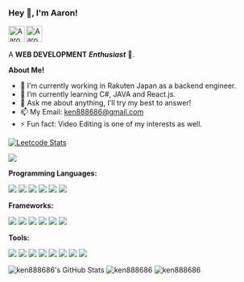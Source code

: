 <!--
**ken888686/ken888686** is a ✨ _special_ ✨ repository because its `README.md` (this file) appears on your GitHub profile.

Here are some ideas to get you started:

- 🔭 I’m currently working on ...
- 🌱 I’m currently learning ...
- 👯 I’m looking to collaborate on ...
- 🤔 I’m looking for help with ...
- 💬 Ask me about ...
- 📫 How to reach me: ...
- 😄 Pronouns: ...
- ⚡ Fun fact: ...
-->

<h3 title="hehehe"> Hey 👋, I'm Aaron!</h3>

<a href="https://www.linkedin.com/in/yungchuntu">
  <img align="left" alt="Aaron's LinkedIn" width="32" src="https://cdn.jsdelivr.net/npm/simple-icons/icons/linkedin.svg" />
</a>
<a href="https://www.instagram.com/aarontu.8293/">
  <img align="left" alt="Aaron's Instagram" width="32" src="https://cdn.jsdelivr.net/npm/simple-icons/icons/instagram.svg" />
</a>

<br />
<br />

A **WEB DEVELOPMENT** **_Enthusiast_** 🚀.


**About Me!**

- 🔭 I'm currently working in Rakuten Japan as a backend engineer.
- 🌱 I’m currently learning C#, JAVA and React.js.
- 💬 Ask me about anything, I'll try my best to answer!
- 📫 My Email: [ken888686@gmail.com](mailto:ken888686@gmail.com)
- ⚡ Fun fact: Video Editing is one of my interests as well.

[![Leetcode Stats](https://leetcard.jacoblin.cool/ken888686?ext=heatmap)](https://leetcode.com/ken888686)

![](https://komarev.com/ghpvc/?username=ken888686&style=flat)

**Programming Languages:**
<p>
  <img src="https://img.shields.io/badge/C%23-00417B?style=flat&logo=csharp&logoColor=white"/>
  <img src="https://img.shields.io/badge/Java-ED8B00?style=flat&logo=openjdk&logoColor=white"/>
  <img src="https://img.shields.io/badge/MSSQL-B73837?style=flat&logo=microsoftsqlserver&logoColor=white"/>
  <img src="https://img.shields.io/badge/HTML5-E34F26?style=flat&logo=html5&logoColor=white"/>
  <img src="https://img.shields.io/badge/CSS3-1572B6?style=flat&logo=css3"/>
  <img src="https://img.shields.io/badge/JavaScript-EAD41C?style=flat&logo=javascript&logoColor=white"/>
</p>

**Frameworks:**
<p>
  <img src="https://img.shields.io/badge/ASP.NET-196FB1?style=flat&logo=dotnet&color=blueviolet&logoColor=white"/>
  <img src="https://img.shields.io/badge/Spring-6DB33F?style=flat&logo=spring&logoColor=white"/>
  <img src="https://img.shields.io/badge/Spring_Security-6DB33F?style=flat&logo=Spring-Security&logoColor=white"/>
  <img src="https://img.shields.io/badge/Bootstrap-563D7C?style=flat&logo=bootstrap&logoColor=white"/>
  <img src="https://img.shields.io/badge/Nodejs-black?style=flat&logo=Node.js"/>
  <img src="https://img.shields.io/badge/React.js-5CCFEE?style=flat&logo=react&logoColor=white"/>
</p>

**Tools:**
<p>
  <img src="https://img.shields.io/badge/Visual%20Studio%20Code-23A9F2?style=flat&logo=Visual%20Studio%20Code&logoColor=white"/>
  <img src="https://img.shields.io/badge/IntelliJ_IDEA-000000.svg?style=flat&logo=intellij-idea&logoColor=white"/>
  <img src="https://img.shields.io/badge/NPM-CB3837?style=flat&logo=NPM&logoColor=white"/>
  <img src="https://img.shields.io/badge/Git-black?style=flat&logo=git"/>
  <img src="https://img.shields.io/badge/GitHub-black?style=flat&logo=github"/>
  <img src="https://img.shields.io/badge/Jira-0052CC?style=flat&logo=Jira&logoColor=white"/>
  <img src="https://img.shields.io/badge/TeamCity-000000?style=flat&logo=TeamCity&logoColor=white"/>
  <img src="https://img.shields.io/badge/iTerm2-000000?style=flat&logo=iterm2&logoColor=white"/>
</p>

<img src="https://github-readme-stats.vercel.app/api?username=ken888686&show_icons=true&count_private=true&theme=dracula&icon_color=fad000" alt="ken888686's GitHub Stats">
<img src="https://github-readme-streak-stats.herokuapp.com/?user=ken888686&count_private=true&theme=dracula" alt="ken888686" />
<img src="https://github-readme-stats.vercel.app/api/top-langs/?username=ken888686&count_private=true&theme=dracula" alt="ken888686" />
